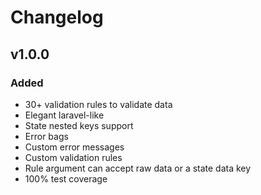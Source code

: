 # Changelog

## v1.0.0
### Added
-   30+ validation rules to validate data
-   Elegant laravel-like
-   State nested keys support
-   Error bags
-   Custom error messages
-   Custom validation rules
-   Rule argument can accept raw data or a state data key
-   100% test coverage
